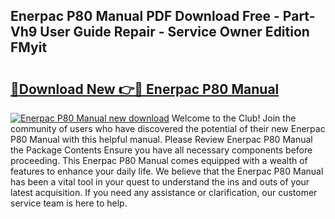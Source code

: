 ## Enerpac P80 Manual PDF Download Free - Part-Vh9 User Guide Repair - Service Owner Edition FMyit

# <h2><a href="http://bc28321.oget.top/?id=Enerpac+P80+Manual">🔗Download New 👉🔴 Enerpac P80 Manual</a></h2>

[![Enerpac P80 Manual new download](https://i.imgur.com/5g1atiW.png)](http://bc28321.oget.top/?id=Enerpac+P80+Manual)
Welcome to the Club! Join the community of users who have discovered the potential of their new Enerpac P80 Manual with this helpful manual. Please Review Enerpac P80 Manual the Package Contents Ensure you have all necessary components before proceeding. This Enerpac P80 Manual comes equipped with a wealth of features to enhance your daily life. We believe that the Enerpac P80 Manual has been a vital tool in your quest to understand the ins and outs of your latest acquisition. If you need any assistance or clarification, our customer service team is here to help.
